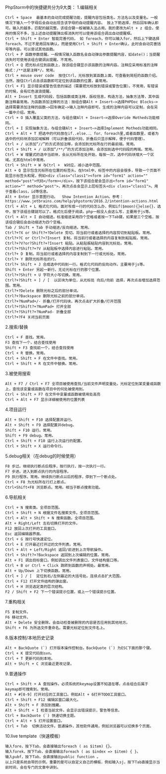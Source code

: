 

PhpStorm中的快捷键共分为9大类：
1.编辑相关

    Ctrl + Space  最基本的自动完成提醒功能，提醒内容包括类名，方法名以及变量名。一般情况下输入一个字母后会自动出现含该字母的自动提醒内容。 按上下箭选择，然后回车确认即可。输入的越多，匹配的越完整。该组合键一般被输入法占用，我的更改为Alt + z 组合。使用的情况不多，当上述自动提醒弹出框消失时可以使用该组合调出自动提醒框。
    Ctrl + Shift + Enter 智能完善代码， 如 foreach，你可以输入for，然后上下键选择foreach，不过不是用回车确认，而是使用Ctrl + Shift + Enter确认，此时会自动完善括号等内容。可以尝试其他函数。
    Ctrl + P 函数参数提醒。一般情况输入函数名会自动弹出参数提醒内容，如date()；当提醒消失时可使用该组合键调出提醒。不常用。
    Ctrl + Q 把光标点位到函数上，按该组合键显示该函数的注释内容。注释应采用标准的注释格式：/**这是注释*/。常用。
    Ctrl + mouse over code  按住Ctrl，光标放到某函数上面，可查看到简短的函数介绍。当然，按住Ctrl点击该函数即可定位到该函数的位置，最常用。
    Ctrl + F1 显示错误或警告信息的描述（需要把光标放到错误或警告位置）。不常用，有错误的时候，会有红色波浪提醒。
    Alt + Insert 生成代码段，包括函数或类注释，版权信息，构造方法，抽象方法等，其中函数注释最常用。为函数添加注释的方法：按组合键Alt + Insert—>选择PHPDoc Blocks—>选择需要添加注释的函数—>回车确定—>输入注释内容即可。生成的注释内容可以定制，会在另一篇中介绍。常用。
    Ctrl + O 插入覆盖父类的方法，与组合键Alt + Insert—>选择Overide Motheds功能相同。
    Ctrl + I 实现抽象方法，与组合键Alt + Insert—>选择Implement Motheds功能相同。
    Ctrl + Alt + T 把选中的代码放在if..else..、for、foreach里,或者函数里，或者为选中的代码块添加区域解释（可以折叠该段代码，折叠后只显示解释，便于代码管理）。
    Ctrl + / 以添加“//”的方式添加注释，会添加到光标所在行的最前端。常用。
    Ctrl + Shift + / 以添加“/**/”的方式添加注释，会添加到选中代码段的两端。常用。
    Ctrl + W 增量式的选中当前块，会从光标所在处开始，每按一次，选中代码块增大一个区域。尤其在html中常用。
    Ctrl + Shift + W 与Ctrl +  W对应，减小选中范围。
    Alt + Q 显示包含光标所在位置的标签头。在html中，标签中的内容会很多，导致一个页面不能显示标签头和尾，例如<div class="class1"><form id="form1" action="" method="post">代码</form></div>，按下该组合是会显示出<form id="form1" action="" method="post">，再次点击会显示上层标签头<div class="class1">。用于查看class，id等信息。
    Alt + Enter 显示意图行动。  Show Intention Action。参考：https://www.jetbrains.com/help/phpstorm/2016.2/intention-actions.html
    Ctrl + Alt + L 格式化代码。面对写成一行的代码怎么办，例如if($moon){}else{}，选中，按下该组合键就可以了。格式化后便于阅读。php一般没人会这么写，主要用于js等。
    Ctrl + Alt + I 自动缩进。标准缩进采用四个空格或者按一下Tab键，如果是三个空格，按该组合键后会自动缩进为四个空格。
    Tab / Shift + Tab 手动缩进/反向缩进。常用。
    Ctrl?+?X or Shift?+?Delete 剪切。将当前行或者选择的内容剪切到粘贴板。常用。
    Ctrl?+?C or Ctrl?+?Insert 复制。将当前行或者选择的内容复制到粘贴板。常用。
    Ctrl?+?V?or?Shift?+?Insert 粘贴。从粘贴板粘贴内容到光标处。常用。
    Ctrl?+?Shift?+?V 从粘贴板中选择内容进行粘贴。常用。
    Ctrl?+ D 复制。将当前行或者选择的内容复制到下一行或光标处。常用。
    Ctrl?+ Y 删除光标所在的行。
    Ctrl?+ Shift + J 合成选中代码到一行。格式化代码的反向动作。主要用于js等。
    Shift + Enter 另起一新行。无论光标在行的那个位置。
    Ctrl?+?Shift + U 字符大小写切换。常用。
    Ctrl?+?Shift + ] / [  以区块为单位，从光标处 向后/向前 选择，再次点击增加选择范围。常用。
    Ctrl?+?Delete 删除光标之后的部分单词。
    Ctrl?+?Backspace 删除光标之前的部分单词。
    Ctrl?+?NumPad+/- 折叠/打开代码块，再次点击扩大折叠/打开范围
    Ctrl?+?Shift?+?NumPad+ 打开全部
    Ctrl?+?Shift?+?NumPad- 折叠全部
    Ctrl?+?F4 关闭当前页面

2.搜索/替换

    Ctrl + F 查找。常用。
    F3 查找下一个，结合查找使用
    Shift + F3 查找前一个，结合查找使用
    Ctrl + R 替换。常用。
    Ctrl + Shift + F 在文件中查找。常用。
    Ctrl + Shift + R 在文件中替换。常用。

3.被使用搜索

    Alt + F7 / Ctrl + F7 全项目被使用查找/当前文件声明变量处。光标定位到某变量或函数上，查找该变量或函数在项目中的何处被使用到。
    Ctrl + Shift + F7 在文件中变量或函数被使用处高亮
    Ctrl + Alt + F7 显示详细被使用的位置列表

4.项目运行

    Alt + Shift + F10 选择配置并运行。
    Alt + Shift + F9 选择配置并debug。
    Shift + F10 运行。常用。
    Shift + F9 debug。常用。
    Ctrl + Shift + F10 运行上次运行的配置。
    Ctrl + Shift + X 运行命令行。

5.debug相关（在debug的时候使用）

    F8 步过。继续执行断点后程序，按行执行，按一次执行一行。
    F7 步进。进入到断点执行的内容程序。
    F9 执行程序。常用。继续执行断点以后的程序，停到下一个断点处。
    Ctrl + F8 为光标所在行打上断点。
    Ctrl+Shift+F8 浏览断点。常用。相当于断点搜索功能。

6.导航相关

    Ctrl + N 搜索类。全项目范围。
    Ctrl + Shift + N 根据文件名搜索文件。全项目范围。
    Ctrl + Alt + Shift + N 搜索函数。全项目范围。
    Alt + Right/Left 左右切换打开的文件。
    F12 放回上次打开的工具窗口。
    Esc 返回编辑器界面。
    Ctrl + G 按行号快速定位。
    Ctrl + E 打开最近打开过的文件列表。常用。
    Ctrl + Alt + Left/Right 返回/前进到上次导航操作。
    Ctrl + Shift?+?Backspace 返回到上次编辑的位置。常用。
    Alt + F1 调出目标窗口。例如调出文件列表窗口，文件结构窗口等。
    Ctrl + B or Ctrl + Click 跳转到函数的声明处。最常用。
    Alt + Up/Down 上下切换函数。常用。
    Ctrl + ] / [  定位到右/左侧最近的大括号处。连续点击扩大范围。
    Ctrl + F12 打开文件结构的弹出窗。
    Ctrl + H 浏览选定类的层次结构。
    F2 / Shift + F2 下一个错误提示位置，或上一个错误提示位置。

7.重构相关

    F5 复制文件。
    F6 移动文件。
    Alt + Delete 安全删除。会自动检查被删除的内容是否应用到其他地方。
    Shift + F6 为所选文件重命名。需要光标定位到文件名上。

8.版本控制/本地历史记录

    Alt + BackQuote (`) 打开版本操作控制台。BackQuote (`) 为ESC下面的那个键。
    Ctrl + K 提交代码到svn。
    Ctrl + T 更新代码到本地。
    Alt + Shift + C 浏览最近更改记录。

9.普通操作

    Ctrl + Shift + A 查找操作。必须系统的keymap设置不知道在哪，点击组合后属于keymap即可搜索到。常用。
    Alt + #[0-9] 打开对应的工具窗口。例如Alt + 6打开TODO工具窗口。
    Ctrl + Shift + F12 编辑区窗口最大化。
    Alt + Shift + F 添加到搜藏。
    Alt + Shift + I 检查当前文件。会显示出错误提示，警告等信息。
    Ctrl + BackQuote (`) 快速切换主题。
    Ctrl + Alt + S 打开设置窗口。
    Ctrl + Tab  切换活动文件。普通操作，其他软件通用，例如浏览器可以切换多个页面。

10.live template（快速模板）

    输入fore，按下Tab，会直接输出foreach ( as $item) {}。
    输入forek，按下Tab，会直接输出foreach ( as $index => $item) { }。
    输入pubf，按下Tab，会直接输出public function 。
    以上只是系统自带的示例，重要的是可以自定义自己的模板，例如输入sj，按下Tab直接显示当前时间，会在专门的文章中讲到。

